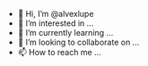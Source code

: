 - 👋 Hi, I’m @alvexlupe
- 👀 I’m interested in ...
- 🌱 I’m currently learning ...
- 💞️ I’m looking to collaborate on ...
- 📫 How to reach me ...

<!---
alvexlupe/alvexlupe is a ✨ special ✨ repository because its `README.md` (this file) appears on your GitHub profile.
You can click the Preview link to take a look at your changes.
--->
